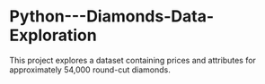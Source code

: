 # Python---Diamonds-Data-Exploration
This project explores a dataset containing prices and attributes for approximately 54,000 round-cut diamonds.
